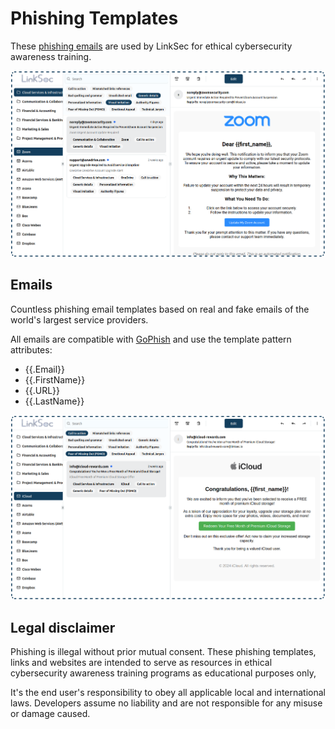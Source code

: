 # Phishing Templates
These [phishing emails](https://linksec.io/phishing-simulator) are used by LinkSec for ethical cybersecurity awareness training.

![alt text](demo-zoom.png)

## Emails
Countless phishing email templates based on real and fake emails of the world's largest service providers.

All emails are compatible with [GoPhish](https://github.com/gophish/gophish) and use the template pattern attributes:
- {{.Email}}
- {{.FirstName}}
- {{.URL}}
- {{.LastName}}


![alt text](demo-icloud.png)

## Legal disclaimer
Phishing is illegal without prior mutual consent. These phishing templates, links and websites are intended to serve as resources in ethical cybersecurity awareness training programs as educational purposes only,

It's the end user's responsibility to obey all applicable local and international laws. Developers assume no liability and are not responsible for any misuse or damage caused.